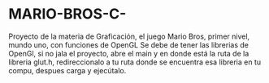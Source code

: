 # MARIO-BROS-C-
Proyecto de la materia de Graficación, el juego Mario Bros, primer nivel, mundo uno, con funciones de OpenGL
Se debe de tener las librerias de OpenGl, si no jala el proyecto, abre el main y en donde está la ruta de la libreria glut.h, redireccionalo a tu ruta donde se encuentra esa libreria en tu compu, despues carga y ejecútalo.
